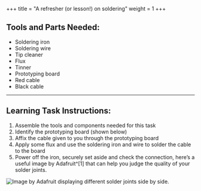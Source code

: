 +++
title = "A refresher (or lesson!) on soldering"
weight = 1
+++

## Tools and Parts Needed:
- Soldering iron
- Soldering wire
- Tip cleaner
- Flux
- Tinner
- Prototyping board
- Red cable
- Black cable


---

## Learning Task Instructions:

1. Assemble the tools and components needed for this task  
2. Identify the prototyping board (shown below)  
3. Affix the cable given to you through the prototyping board  
4. Apply some flux and use the soldering iron and wire to solder the cable to the board  
5. Power off the iron, securely set aside and check the connection, here’s a useful image by Adafruit^[1] that can help you judge the quality of your solder joints.

 ![Image by Adafruit displaying different solder joints side by side.](https://cdn-learn.adafruit.com/assets/assets/000/001/978/medium800/tools_Header_Joints.jpg?1396777967)